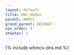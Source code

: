 ```yaml
---
layout: default
title: DNS Addon
parent: WHMCS
grand_parent: HEXONET
nav_order: 4
showtoc: 1
---
```


{% include whmcs-dns.md %}
